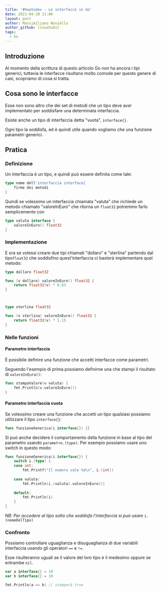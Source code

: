 ```yaml
---
title: '#howtodev - Le interfacce in Go'
date: 2021-04-28 11:00
layout: post
author: Massimiliano Noviello
author_github: linuxhubit
tags:
  - Go
---
```

## Introduzione

Al momento della scrittura di questo articolo Go non ha ancora i tipi generici, tuttavia le interfacce risultano molto comode per questo genere di casi, scopriamo di cosa si tratta.

## Cosa sono le interfacce

Esse non sono altro che dei set di metodi che un tipo deve aver implementato per soddisfare una determinata interfaccia.

Esiste anche un tipo di interfaccia detta "vuota", `interface{}`. 

Ogni tipo la soddisfa, ed è quindi utile quando vogliamo che una funzione parametri generici.



## Pratica

### Definizione

Un interfaccia è un tipo, e quindi può essere definita come tale:

```go
type nome dell'interfaccia interface{
    firme dei metodi
}
```

Quindi se volessimo un interfaccia chiamata "valuta" che richiede un metodo chiamato "valoreInEuro" che ritorna un `float32` potremmo farlo semplicemente con

```go
type valuta interface {
    valoreInEuro() float32
}
```



### Implementazione

E ora se volessi creare due tipi chiamati "dollaro" e "sterlina" partendo dal tipo`float32` che soddisfino quest'interfaccia ci basterà implementare quel metodo:

```go
type dollaro float32

func (v dollaro) valoreInEuro() float32 {
    return float32(v) * 0.83
}



type sterlina float32

func (v sterlina) valoreInEuro() float32 {
    return float32(v) * 1.15
}
```



### Nelle funzioni

#### Parametro interfaccia

È possibile definire una funzione che accetti interfacce come parametri.

Seguendo l'esempio di prima possiamo definirne una che stampi il risultato di `valoreInEuro()`:

```go
func stampaValore(v valuta) {
    fmt.Println(v.valoreInEuro())
}
```



#### Parametro interfaccia vuota

Se volessimo creare una funzione che accetti un tipo qualsiasi possiamo utilizzare il tipo `interface{}`:

```go
func funzioneGenerica(i interface{}) {}
```

Si può anche decidere il comportamento della funzione in base al tipo del parametro usando `parametro.(type)`. Per esempio possiamo usare uno switch in questo modo:

```go
func funzioneGenerica(i interface{}) {
    switch i.(type) {
    case int:
        fmt.Printf("Il numero vale %d\n", i.(int))
    
    case valuta:
        fmt.Println(i.(valuta).valoreInEuro())
    
    default:
        fmt.Println(i)
    }
}
```

*NB: Per accedere al tipo sotto che soddisfa l'interfaccia si può usare* `i.(nomeDelTipo)`



### Confronto

Possiamo controllare uguaglianza e disuguaglianza di due variabili interfaccia usando gli operatori `==` e `!=`.

Esse risulteranno uguali se il valore del loro tipo è il medesimo oppure se entrambe `nil`.

```go
var a interface{} = 10
var b interface{} = 10

fmt.Println(a == b) // stamperà true
```



